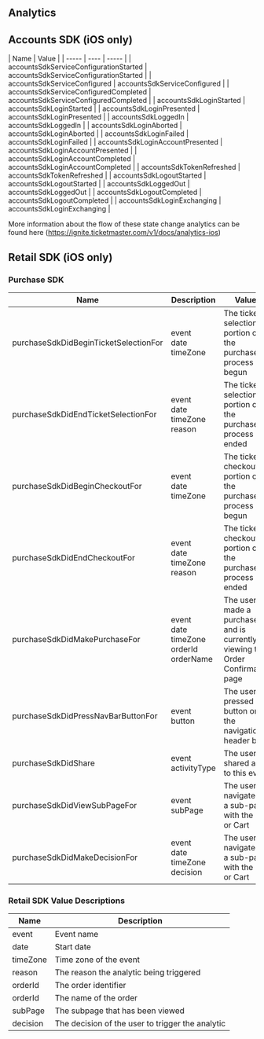 ## Analytics

## Accounts SDK (iOS only)

| Name | Value |
| ----- | ---- | -----   |
| accountsSdkServiceConfigurationStarted | accountsSdkServiceConfigurationStarted |
| accountsSdkServiceConfigured | accountsSdkServiceConfigured |
| accountsSdkServiceConfiguredCompleted | accountsSdkServiceConfiguredCompleted |
| accountsSdkLoginStarted | accountsSdkLoginStarted |
| accountsSdkLoginPresented | accountsSdkLoginPresented |
| accountsSdkLoggedIn | accountsSdkLoggedIn |
| accountsSdkLoginAborted | accountsSdkLoginAborted |
| accountsSdkLoginFailed | accountsSdkLoginFailed |
| accountsSdkLoginAccountPresented | accountsSdkLoginAccountPresented |
| accountsSdkLoginAccountCompleted | accountsSdkLoginAccountCompleted |
| accountsSdkTokenRefreshed | accountsSdkTokenRefreshed |
| accountsSdkLogoutStarted | accountsSdkLogoutStarted |
| accountsSdkLoggedOut | accountsSdkLoggedOut |
| accountsSdkLogoutCompleted | accountsSdkLogoutCompleted |
| accountsSdkLoginExchanging | accountsSdkLoginExchanging |

More information about the flow of these state change analytics can be found here (https://ignite.ticketmaster.com/v1/docs/analytics-ios)


## Retail SDK (iOS only)

### Purchase SDK

| Name | Description | Values |
| ----- | ---- | -----   |
| purchaseSdkDidBeginTicketSelectionFor | event<br/> date<br/> timeZone | The ticket selection portion of the purchase process begun |
| purchaseSdkDidEndTicketSelectionFor | event<br/> date<br/> timeZone<br/> reason | The ticket selection portion of the purchase process ended | 
| purchaseSdkDidBeginCheckoutFor | event<br/> date<br/> timeZone | The ticket checkout portion of the purchase process begun |
| purchaseSdkDidEndCheckoutFor | event<br/> date<br/> timeZone<br/> reason | The ticket checkout portion of the purchase process ended |
| purchaseSdkDidMakePurchaseFor | event<br/> date<br/> timeZone<br/> orderId<br/> orderName | The user made a purchase and is currently viewing the Order Confirmation page |
| purchaseSdkDidPressNavBarButtonFor | event<br/> button | The user pressed a button on the navigation header bar |
| purchaseSdkDidShare | event<br/> activityType  | The user shared a link to this event |
| purchaseSdkDidViewSubPageFor | event<br/> subPage | The user navigated to a sub-page with the EDP or Cart |
| purchaseSdkDidMakeDecisionFor | event<br/>  date<br/>  timeZone<br/> decision | The user navigated to a sub-page with the EDP or Cart |

### Retail SDK Value Descriptions

| Name | Description |
| ----- | ---- |
| event |  Event name |
| date |  Start date |
| timeZone |  Time zone of the event |
| reason |  The reason the analytic being triggered |
| orderId |  The order identifier |
| orderId |  The name of the order |
| subPage |  The subpage that has been viewed |
| decision |  The decision of the user to trigger the analytic |